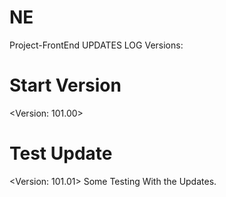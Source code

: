 # NE
Project-FrontEnd
UPDATES LOG Versions:

# Start Version
<Version: 101.00>
<End of Version>

# Test Update
<Version: 101.01>
Some Testing With the Updates.
<End of Version>
